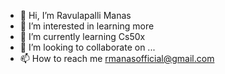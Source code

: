 - 👋 Hi, I’m Ravulapalli Manas
- 👀 I’m interested in learning more
- 🌱 I’m currently learning Cs50x
- 💞️ I’m looking to collaborate on ...
- 📫 How to reach me rmanasofficial@gmail.com

<!---
Slayersaito1912/Slayersaito1912 is a ✨ special ✨ repository because its `README.md` (this file) appears on your GitHub profile.
You can click the Preview link to take a look at your changes.
--->
